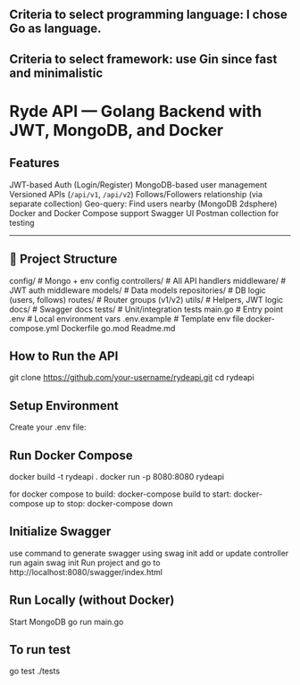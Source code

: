 ## Criteria to select programming language: I chose Go as language.

## Criteria to select framework: use Gin since fast and minimalistic 

# Ryde API — Golang Backend with JWT, MongoDB, and Docker

## Features

JWT-based Auth (Login/Register)
MongoDB-based user management
Versioned APIs (`/api/v1`, `/api/v2`)
Follows/Followers relationship (via separate collection)
Geo-query: Find users nearby (MongoDB 2dsphere)
Docker and Docker Compose support
Swagger UI
Postman collection for testing

---

## 🧾 Project Structure

config/           # Mongo + env config
controllers/      # All API handlers
middleware/       # JWT auth middleware
models/           # Data models
repositories/     # DB logic (users, follows)
routes/           # Router groups (v1/v2)
utils/            # Helpers, JWT logic
docs/             # Swagger docs
tests/            # Unit/integration tests
main.go           # Entry point
.env              # Local environment vars
.env.example      # Template env file
docker-compose.yml
Dockerfile
go.mod
Readme.md

## How to Run the API
git clone https://github.com/your-username/rydeapi.git
cd rydeapi

## Setup Environment
Create your .env file:

## Run Docker Compose
docker build -t rydeapi .
docker run -p 8080:8080 rydeapi

for docker compose
to build: docker-compose build
to start: docker-compose up
to stop: docker-compose down

## Initialize Swagger
use command to generate swagger using swag init
add or update controller run again swag init
Run project and go to http://localhost:8080/swagger/index.html 

## Run Locally (without Docker)
Start MongoDB
go run main.go


## To run test
go test ./tests